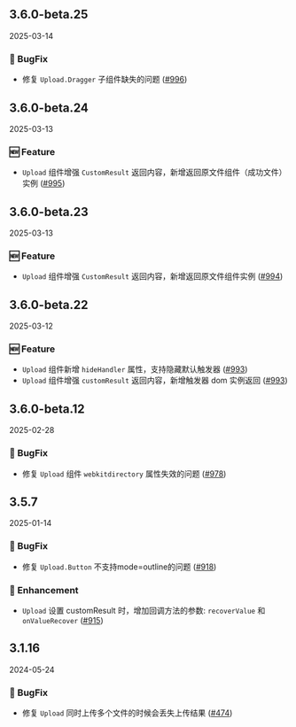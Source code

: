 ## 3.6.0-beta.25
2025-03-14

### 🐞 BugFix

- 修复 `Upload.Dragger` 子组件缺失的问题  ([#996](https://github.com/sheinsight/shineout-next/pull/996))

## 3.6.0-beta.24
2025-03-13

### 🆕 Feature

- `Upload` 组件增强 `CustomResult` 返回内容，新增返回原文件组件（成功文件）实例 ([#995](https://github.com/sheinsight/shineout-next/pull/995))

## 3.6.0-beta.23
2025-03-13

### 🆕 Feature

- `Upload` 组件增强 `CustomResult` 返回内容，新增返回原文件组件实例 ([#994](https://github.com/sheinsight/shineout-next/pull/994))

## 3.6.0-beta.22
2025-03-12

### 🆕 Feature

- `Upload` 组件新增 `hideHandler` 属性，支持隐藏默认触发器 ([#993](https://github.com/sheinsight/shineout-next/pull/993))
- `Upload` 组件增强 `customResult` 返回内容，新增触发器 dom 实例返回 ([#993](https://github.com/sheinsight/shineout-next/pull/993))

## 3.6.0-beta.12
2025-02-28

### 🐞 BugFix

- 修复 `Upload` 组件 `webkitdirectory` 属性失效的问题 ([#978](https://github.com/sheinsight/shineout-next/pull/978))

## 3.5.7
2025-01-14

### 🐞 BugFix

- 修复 `Upload.Button` 不支持mode=outline的问题 ([#918](https://github.com/sheinsight/shineout-next/pull/918))

### 💎 Enhancement

- `Upload` 设置 customResult 时，增加回调方法的参数: `recoverValue` 和 `onValueRecover` ([#915](https://github.com/sheinsight/shineout-next/pull/915))


## 3.1.16
2024-05-24

### 🐞 BugFix

- 修复 `Upload` 同时上传多个文件的时候会丢失上传结果 ([#474](https://github.com/sheinsight/shineout-next/pull/474))
